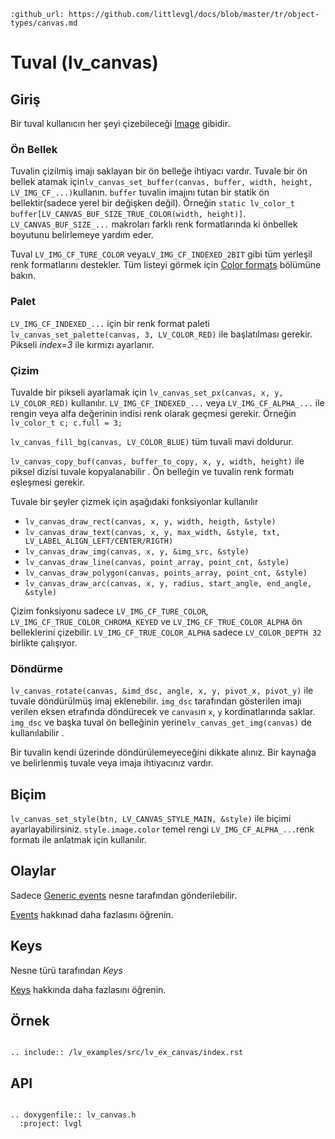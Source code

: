 ```eval_rst
:github_url: https://github.com/littlevgl/docs/blob/master/tr/object-types/canvas.md
```
# Tuval (lv_canvas)

## Giriş
Bir tuval kullanıcın her şeyi çizebileceği  [Image](/object-types/img) gibidir.

### Ön Bellek
Tuvalin çizilmiş imajı saklayan bir ön belleğe ihtiyacı vardır.
Tuvale bir ön bellek atamak için`lv_canvas_set_buffer(canvas, buffer, width, height, LV_IMG_CF_...)`kullanın. 
`buffer` tuvalin imajını tutan bir statik ön bellektir(sadece yerel bir değişken değil).
Örneğin
`static lv_color_t buffer[LV_CANVAS_BUF_SIZE_TRUE_COLOR(width, height)]`. `LV_CANVAS_BUF_SIZE_...`  makroları farklı renk formatlarında ki önbellek boyutunu belirlemeye yardım eder.


Tuval  `LV_IMG_CF_TURE_COLOR` veya`LV_IMG_CF_INDEXED_2BIT` gibi tüm yerleşil renk formatlarını destekler. Tüm listeyi görmek için [Color formats](/overview/image.html#color-formats) bölümüne bakın.

### Palet
`LV_IMG_CF_INDEXED_...` için bir renk format paleti  `lv_canvas_set_palette(canvas, 3, LV_COLOR_RED)` ile başlatılması gerekir. Pikseli *index=3* ile kırmızı ayarlanır.


### Çizim
Tuvalde bir pikseli ayarlamak için `lv_canvas_set_px(canvas, x, y, LV_COLOR_RED)` kullanılır.
`LV_IMG_CF_INDEXED_...` veya `LV_IMG_CF_ALPHA_...` ile rengin veya alfa değerinin indisi renk olarak geçmesi gerekir. Örneğin  `lv_color_t c; c.full = 3;`

`lv_canvas_fill_bg(canvas, LV_COLOR_BLUE)` tüm tuvali mavi doldurur.

`lv_canvas_copy_buf(canvas, buffer_to_copy, x, y, width, height)` ile piksel dizisi tuvale kopyalanabilir . Ön belleğin ve tuvalin renk formatı eşleşmesi gerekir.

Tuvale bir şeyler çizmek için aşağıdaki fonksiyonlar kullanılır
- `lv_canvas_draw_rect(canvas, x, y, width, heigth, &style)`
- `lv_canvas_draw_text(canvas, x, y, max_width, &style, txt, LV_LABEL_ALIGN_LEFT/CENTER/RIGTH)`
- `lv_canvas_draw_img(canvas, x, y, &img_src, &style)`
- `lv_canvas_draw_line(canvas, point_array, point_cnt, &style)`
- `lv_canvas_draw_polygon(canvas, points_array, point_cnt, &style)`
- `lv_canvas_draw_arc(canvas, x, y, radius, start_angle, end_angle, &style)`

Çizim fonksiyonu sadece `LV_IMG_CF_TURE_COLOR`, `LV_IMG_CF_TRUE_COLOR_CHROMA_KEYED` ve `LV_IMG_CF_TRUE_COLOR_ALPHA` ön belleklerini çizebilir. `LV_IMG_CF_TRUE_COLOR_ALPHA` sadece `LV_COLOR_DEPTH 32` birlikte çalışıyor.

### Döndürme
`lv_canvas_rotate(canvas, &imd_dsc, angle, x, y, pivot_x, pivot_y)` ile tuvale döndürülmüş imaj eklenebilir. 
`img_dsc` tarafından gösterilen imajı verilen eksen etrafında döndürecek ve `canvas`ın  `x`, `y`  kordinatlarında saklar.
`img_dsc` ve başka tuval ön belleğinin yerine`lv_canvas_get_img(canvas)`  de kullanılabilir .

Bir tuvalin kendi üzerinde döndürülemeyeceğini dikkate alınız. Bir kaynağa ve belirlenmiş tuvale veya imaja ihtiyacınız vardır. 

## Biçim
`lv_canvas_set_style(btn, LV_CANVAS_STYLE_MAIN, &style)` ile biçimi ayarlayabilirsiniz. 
`style.image.color` temel rengi  `LV_IMG_CF_ALPHA_...`renk formatı ile anlatmak için kullanılır. 

## Olaylar
Sadece  [Generic events](/overview/event.html#generic-events) nesne tarafından gönderilebilir.

[Events](/overview/event) hakkınad daha fazlasını öğrenin.

## Keys
Nesne türü tarafından *Keys*

[Keys](/overview/indev) hakkında daha fazlasını öğrenin.

## Örnek
```eval_rst

.. include:: /lv_examples/src/lv_ex_canvas/index.rst

```

## API 

```eval_rst

.. doxygenfile:: lv_canvas.h
  :project: lvgl
        
```
